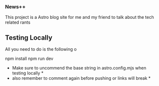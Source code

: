 ### News++ 

This project is a Astro blog site for me and my friend to talk about the tech related rants

## Testing Locally

All you need to do is the following o

npm install
npm run dev

* Make sure to uncommend the base string in astro.config.mjs when testing locally *
* also remember to comment again before pushing or links will break *
